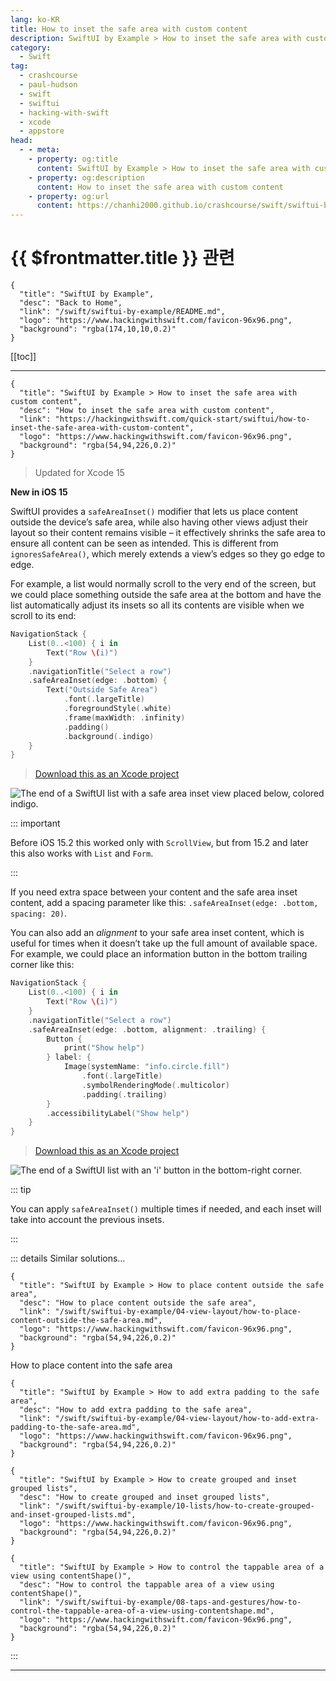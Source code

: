 ```yaml
---
lang: ko-KR
title: How to inset the safe area with custom content
description: SwiftUI by Example > How to inset the safe area with custom content
category:
  - Swift
tag: 
  - crashcourse
  - paul-hudson
  - swift
  - swiftui
  - hacking-with-swift
  - xcode
  - appstore
head:
  - - meta:
    - property: og:title
      content: SwiftUI by Example > How to inset the safe area with custom content
    - property: og:description
      content: How to inset the safe area with custom content
    - property: og:url
      content: https://chanhi2000.github.io/crashcourse/swift/swiftui-by-example/04-view-layout/how-to-inset-the-safe-area-with-custom-content.html
---
```


# {{ $frontmatter.title }} 관련

```component VPCard
{
  "title": "SwiftUI by Example",
  "desc": "Back to Home",
  "link": "/swift/swiftui-by-example/README.md",
  "logo": "https://www.hackingwithswift.com/favicon-96x96.png",
  "background": "rgba(174,10,10,0.2)"
}
```

[[toc]]

---

```component VPCard
{
  "title": "SwiftUI by Example > How to inset the safe area with custom content",
  "desc": "How to inset the safe area with custom content",
  "link": "https://hackingwithswift.com/quick-start/swiftui/how-to-inset-the-safe-area-with-custom-content",
  "logo": "https://www.hackingwithswift.com/favicon-96x96.png",
  "background": "rgba(54,94,226,0.2)"
}
```

> Updated for Xcode 15

**New in iOS 15**

SwiftUI provides a `safeAreaInset()` modifier that lets us place content outside the device’s safe area, while also having other views adjust their layout so their content remains visible – it effectively shrinks the safe area to ensure all content can be seen as intended. This is different from `ignoresSafeArea()`, which merely extends a view’s edges so they go edge to edge.

For example, a list would normally scroll to the very end of the screen, but we could place something outside the safe area at the bottom and have the list automatically adjust its insets so all its contents are visible when we scroll to its end:

```swift
NavigationStack {
    List(0..<100) { i in
        Text("Row \(i)")
    }
    .navigationTitle("Select a row")
    .safeAreaInset(edge: .bottom) {
        Text("Outside Safe Area")
            .font(.largeTitle)
            .foregroundStyle(.white)
            .frame(maxWidth: .infinity)
            .padding()
            .background(.indigo)
    }
}
```

> [<FontIcon icon="fas fa-file-zipper"/>Download this as an Xcode project](https://www.hackingwithswift.com/files/projects/swiftui/how-to-inset-the-safe-area-with-custom-content-1.zip)

![The end of a SwiftUI list with a safe area inset view placed below, colored indigo.](https://www.hackingwithswift.com/img/books/quick-start/swiftui/how-to-inset-the-safe-area-with-custom-content-1~dark.png)

::: important

Before iOS 15.2 this worked only with `ScrollView`, but from 15.2 and later this also works with `List` and `Form`.

:::

If you need extra space between your content and the safe area inset content, add a spacing parameter like this: `.safeAreaInset(edge: .bottom, spacing: 20)`.

You can also add an *alignment* to your safe area inset content, which is useful for times when it doesn’t take up the full amount of available space. For example, we could place an information button in the bottom trailing corner like this:

```swift
NavigationStack {
    List(0..<100) { i in
        Text("Row \(i)")
    }
    .navigationTitle("Select a row")
    .safeAreaInset(edge: .bottom, alignment: .trailing) {
        Button {
            print("Show help")
        } label: {
            Image(systemName: "info.circle.fill")
                .font(.largeTitle)
                .symbolRenderingMode(.multicolor)
                .padding(.trailing)
        }
        .accessibilityLabel("Show help")
    }
}
```

> [<FontIcon icon="fas fa-file-zipper"/>Download this as an Xcode project](https://www.hackingwithswift.com/files/projects/swiftui/how-to-inset-the-safe-area-with-custom-content-2.zip)

![The end of a SwiftUI list with an 'i' button in the bottom-right corner.](https://www.hackingwithswift.com/img/books/quick-start/swiftui/how-to-inset-the-safe-area-with-custom-content-2~dark.png)

::: tip

You can apply `safeAreaInset()` multiple times if needed, and each inset will take into account the previous insets.

:::

::: details Similar solutions…

```component VPCard
{
  "title": "SwiftUI by Example > How to place content outside the safe area",
  "desc": "How to place content outside the safe area",
  "link": "/swift/swiftui-by-example/04-view-layout/how-to-place-content-outside-the-safe-area.md",
  "logo": "https://www.hackingwithswift.com/favicon-96x96.png",
  "background": "rgba(54,94,226,0.2)"
}
```

How to place content into the safe area

```component VPCard
{
  "title": "SwiftUI by Example > How to add extra padding to the safe area",
  "desc": "How to add extra padding to the safe area",
  "link": "/swift/swiftui-by-example/04-view-layout/how-to-add-extra-padding-to-the-safe-area.md",
  "logo": "https://www.hackingwithswift.com/favicon-96x96.png",
  "background": "rgba(54,94,226,0.2)"
}
```

```component VPCard
{
  "title": "SwiftUI by Example > How to create grouped and inset grouped lists",
  "desc": "How to create grouped and inset grouped lists",
  "link": "/swift/swiftui-by-example/10-lists/how-to-create-grouped-and-inset-grouped-lists.md",
  "logo": "https://www.hackingwithswift.com/favicon-96x96.png",
  "background": "rgba(54,94,226,0.2)"
}
```

```component VPCard
{
  "title": "SwiftUI by Example > How to control the tappable area of a view using contentShape()",
  "desc": "How to control the tappable area of a view using contentShape()",
  "link": "/swift/swiftui-by-example/08-taps-and-gestures/how-to-control-the-tappable-area-of-a-view-using-contentshape.md",
  "logo": "https://www.hackingwithswift.com/favicon-96x96.png",
  "background": "rgba(54,94,226,0.2)"
}
```

:::

---

<TagLinks />